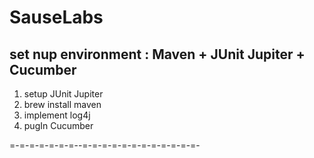 # SauseLabs

## set nup environment : Maven + JUnit Jupiter + Cucumber 
1. setup JUnit Jupiter
2. brew install maven
3. implement log4j
4. pugIn Cucumber

=-=-=-=-=-=-=--=-=-=-=-=-=-=-=-=-=-=-=-
